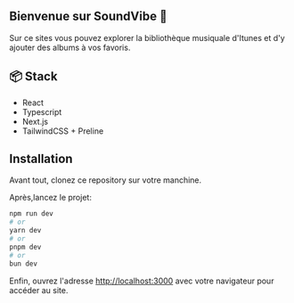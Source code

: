 ## Bienvenue sur SoundVibe 👋

Sur ce sites vous pouvez explorer la bibliothèque musiquale d'Itunes et d'y ajouter des albums à vos favoris.

## 📦 Stack

- React
- Typescript
- Next.js
- TailwindCSS + Preline

## Installation

Avant tout, clonez ce repository sur votre manchine.

Après,lancez le projet:

```bash
npm run dev
# or
yarn dev
# or
pnpm dev
# or
bun dev
```

Enfin, ouvrez l'adresse [http://localhost:3000](http://localhost:3000) avec votre navigateur pour accéder au site.
